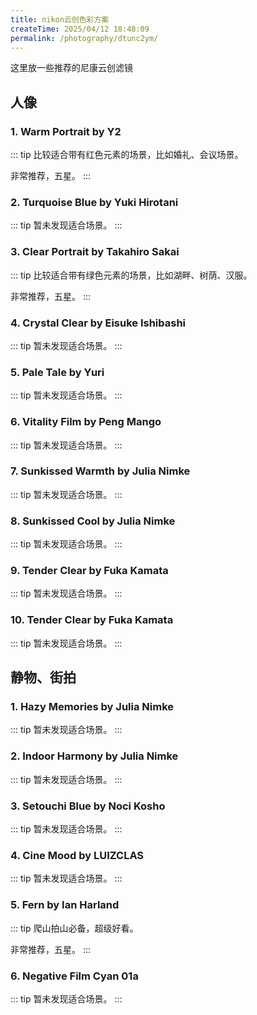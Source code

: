 ```yaml
---
title: nikon云创色彩方案
createTime: 2025/04/12 18:48:09
permalink: /photography/dtunc2ym/
---
```


这里放一些推荐的尼康云创滤镜

<LinkCard title="尼康云创" icon="simple-icons:nikon" href="https://imagingcloud.nikon.com.cn/" />


## 人像

### 1. Warm Portrait by Y2

<ImageCard
  image="https://oss.ajohn.top/blog/photography/nikon-cloud/Warm.webp"
  title="Warm Portrait"
  description="这是一种用于人像拍摄的色彩方案。它不具有强烈的特应性，通用于多种户外环境，可营造出暖色调的氛围。考虑到视频层面的应用，整体对比度保持在较低水平。若您想加强视频中的氛围，请以10位录制以利用其丰富的色彩层次，并使用编辑软件增加对比度。"
  href="/"
  author="Y2"
  date="2024/10/24"
/>

::: tip
比较适合带有红色元素的场景，比如婚礼、会议场景。

非常推荐，五星。
:::

### 2. Turquoise Blue by Yuki Hirotani

<ImageCard
  image="https://oss.ajohn.top/blog/photography/nikon-cloud/Turquoise.webp"
  title="Turquoise Blue"
  description="Turquoise Blue是一种多功能色彩方案，可以用于各种主题和场景，包括人像和快照街拍。实现一种清新而具透明感的效果。由于对比度稍低，它在白天光线明亮的时段以及天空蓝色突出的场景中效果显著。也适用于多云和雨天。诚邀希望您亲自体验一下。"
  href="/"
  author="Yuki Hirotani"
  date="2024/11/21"
/>

::: tip
暂未发现适合场景。
:::

### 3. Clear Portrait by Takahiro Sakai

<ImageCard
  image="https://oss.ajohn.top/blog/photography/nikon-cloud/Clear.webp"
  title="Clear Portrait"
  description="这是一种旨在创建通透人像的色彩方案。它维持原有的对比度，避免其过于微弱，并将饱和度调整到鲜艳级别。晴天时，它给人一种清爽的印象；阴天时，则呈现出一种平静的氛围。它创造出柔和的效果，与利用散景的照片相契合，并可应用于快照和桌面静物摄影。将曝光调整到略高于良好值时可获得更清晰的效果。色温可以设为自动，但您也可以尝试略冷的蓝色色调。"
  href="/"
  author="Takahiro Sakai"
  date="2024/10/24"
/>

::: tip
比较适合带有绿色元素的场景，比如湖畔、树荫、汉服。

非常推荐，五星。
:::

### 4. Crystal Clear by Eisuke Ishibashi

<ImageCard
  image="https://oss.ajohn.top/blog/photography/nikon-cloud/crystal.webp"
  title="Crystal Clear"
  description="我创建此色彩方案是为了呈现清晰且透明的效果。通过调色加强蓝色和青色，并略微提高对比度，以生成更加清晰锐利的画面。该色彩方案特别适合在自然光下拍摄人像，让人物皮肤更显透明质感。也可以在多种场景中使用。快来试试看吧！"
  href="/"
  author="Eisuke Ishibashi"
  date="2025/02/20"
/>

::: tip
暂未发现适合场景。
:::

### 5. Pale Tale by Yuri

<ImageCard
  image="https://oss.ajohn.top/blog/photography/nikon-cloud/pale.webp"
  title="Pale Tale"
  description="我创建此色彩方案旨在提供一种柔和而温馨的视角，观众仿佛正凝视着梦中仙境。柔和淡雅的色调特别适合风景和花卉摄影，同时也略微调整了对比度，以便在人像摄影和桌面摄影中也能使用。该色彩方案能让用户在旅行中享受拍摄多种场景的乐趣。您可尝试调整曝光和白平衡，实现更具个性的表达。"
  href="/"
  author="Yuri"
  date="2025/02/18"
/>

::: tip
暂未发现适合场景。
:::

### 6. Vitality Film by Peng Mango

<ImageCard
  image="https://oss.ajohn.top/blog/photography/nikon-cloud/vitality.webp"
  title="Vitality Film"
  description="该色彩方案模拟了胶片的风格，对比度适中，色彩较浓郁。其增强了中暗部的青色，并且保留了人物健康温暖的肤色，可以应对不同天气和环境，是一个长期可以使用的色彩方案。"
  href="/"
  author="Peng Mango"
  date="2024/12/11"
/>

::: tip
暂未发现适合场景。
:::

### 7. Sunkissed Warmth by Julia Nimke

<ImageCard
  image="https://oss.ajohn.top/blog/photography/nikon-cloud/sunkiss-warm.webp"
  title="Sunkissed Warmth"
  description="Sunkissed Warmth是一种优美的怀旧色彩方案，它将中间色调和阴影转化为舒适的橙色调，能极好地为您的图像添加一种模拟感和温暖氛围。非常适合阳光明媚的户外拍摄，可让强烈的阳光温暖而夺目，同时完美衬托天空之湛蓝。它还可加强黄昏时分光线浓郁的橙色调，赋予日落场景戏剧性氛围。"
  href="/"
  author="Julia Nimke"
  date="2024/08/06"
/>

::: tip
暂未发现适合场景。
:::

### 8. Sunkissed Cool by Julia Nimke

<ImageCard
  image="https://oss.ajohn.top/blog/photography/nikon-cloud/sunkiss-cool.webp"
  title="Sunkissed Cool"
  description="Sunkissed Cool色彩方案是Sunkissed Warmth的一种变体。它通过将中间色调和亮部转化为蓝色调，同时保留阴影的暖色调来创造出绝妙的平衡，为您的图像添加一种复古感。非常适合在白天明亮的场景下拍摄，尤其是当您想要突显蓝天的颜色时。该色彩方案可将人像、静物或街景风貌等各种场景转化为既怀旧又让人记忆犹新的画面。"
  href="/"
  author="Julia Nimke"
  date="2024/08/06"
/>

::: tip
暂未发现适合场景。
:::

### 9. Tender Clear by Fuka Kamata

<ImageCard
  image="https://oss.ajohn.top/blog/photography/nikon-cloud/tender.webp"
  title="Tender Clear"
  description="该色彩方案是基于我自己柔和而具透明感的摄影风格而创建的。以强调蓝色和绿色的色彩为基础，阴影略带蓝色调。它提供的色调整体更柔和，而清晰度有所降低。推荐在半背光条件下拍摄时使用该色彩方案，因为这样可以摄入更多的光线，展现出更具透明感的效果。它在拍摄植物和风景时效果较佳，同时也能为室内照片表现出柔和、宁静的氛围。如果您觉得蓝色太强烈，可以调整白平衡以达到您喜欢的平衡。"
  href="/"
  author="Fuka Kamata"
  date="2024/09/30"
/>

::: tip
暂未发现适合场景。
:::

### 10. Tender Clear by Fuka Kamata

<ImageCard
  image="https://oss.ajohn.top/blog/photography/nikon-cloud/tender.webp"
  title="Tender Clear"
  description="该色彩方案是基于我自己柔和而具透明感的摄影风格而创建的。以强调蓝色和绿色的色彩为基础，阴影略带蓝色调。它提供的色调整体更柔和，而清晰度有所降低。推荐在半背光条件下拍摄时使用该色彩方案，因为这样可以摄入更多的光线，展现出更具透明感的效果。它在拍摄植物和风景时效果较佳，同时也能为室内照片表现出柔和、宁静的氛围。如果您觉得蓝色太强烈，可以调整白平衡以达到您喜欢的平衡。"
  href="/"
  author="Fuka Kamata"
  date="2024/09/30"
/>

::: tip
暂未发现适合场景。
:::



## 静物、街拍

### 1. Hazy Memories by Julia Nimke

<ImageCard
  image="https://oss.ajohn.top/blog/photography/nikon-cloud/Hazy.webp"
  title="Hazy Memories"
  description="Hazy Memories色彩方案是对Sunkissed Warmth的重要补充，专为阴天拍摄量身定制。它可为照片添加暖意，减少数码清晰质感，带来一种情绪充沛且复古的氛围。由于非常适用于平缓、阴天光线下，该色彩方案也适合拍摄城市景观和建筑，尤其是当画面内有光影对比时。"
  href="/"
  author="Julia Nimke"
  date="2024/11/21"
/>

::: tip
暂未发现适合场景。
:::

### 2. Indoor Harmony by Julia Nimke

<ImageCard
  image="https://oss.ajohn.top/blog/photography/nikon-cloud/Indoor.webp"
  title="Indoor Harmony"
  description="Indoor Harmony色彩方案通过均衡地调整亮部和暗部色调，营造出微妙的模拟感。它非常适合各种室内拍摄，无论是静物还是人像。较为平缓的对比度和中性色调可为场景带来宁静的氛围。该色彩方案还可以使简约风格的建筑照片大放异彩，尤其适合那些在画面中以几何线条和中性色彩为特色的照片。"
  href="/"
  author="Julia Nimke"
  date="2024/11/21"
/>

::: tip
暂未发现适合场景。
:::

### 3. Setouchi Blue by Noci Kosho

<ImageCard
  image="https://oss.ajohn.top/blog/photography/nikon-cloud/Setouchi.webp"
  title="Setouchi Blue"
  description="创建此色彩方案时，我希望它能充分体现“如濑户内海*般的平静柔和”，充分诠释了我的个人喜好。它呈现一种浅淡和略带怀旧的氛围，因此相比色彩缤纷的照片，更适用于色彩较少的照片。正如名称中“濑户内海蓝(Setouchi Blue)”所示，我会很高兴如果您将其与天空和大海等蓝色搭配使用。在拍摄过程中稍微增加曝光将带来更丰富、更微妙的色彩。（日本最大的内海，位于日本西部。这片封闭的海洋得天独厚，气候温和宜人。）"
  href="/"
  author="Noci Kosho"
  date="2024/10/24"
/>

::: tip
暂未发现适合场景。
:::

### 4. Cine Mood by LUIZCLAS

<ImageCard
  image="https://oss.ajohn.top/blog/photography/nikon-cloud/Cine.webp"
  title="Cine Mood"
  description="Cine Mood色彩方案使用广受欢迎的橙青色调，将您的普通图像转换为流行的电影质感。非常适合为任何场景营造温暖、温馨的氛围，引起观众共鸣。无论是在室内还是室外，这种百搭的风格都能满足您的需求。通过降低对比度，无论是在阳光下、黄金时段、夜间，还是使用人工照明，您都可以利用它。"
  href="/"
  author="LUIZCLAS"
  date="2024/10/24"
/>

::: tip
暂未发现适合场景。
:::

### 5. Fern by Ian Harland

<ImageCard
  image="https://oss.ajohn.top/blog/photography/nikon-cloud/Fern.webp"
  title="Fern"
  description="创作者的说明 该色彩方案可为富含冷色调、自然色调的场景添加一种忧郁的电影感。通过加深绿色并强化蓝色，突显原本较为暗淡或压抑环境中的戏剧性情境。在阴影中添加对比度，加强氛围，同时柔化白色，营造出一种朦胧、空灵的效果。非常适合拍摄以冷色调为主的各多种户外场景，为阴影或寒冷环境添加深度和神秘感。"
  href="/"
  author="Ian Harland"
  date="2025/02/19"
/>

::: tip
爬山拍山必备，超级好看。

非常推荐，五星。
:::

### 6. Negative Film Cyan 01a

<ImageCard
  image="https://oss.ajohn.top/blog/photography/nikon-cloud/Negative.webp"
  title="Negative Film Cyan 01a"
  description="该“色彩方案”产生清晰的对比度，使图像看起来像彩色负片。它给阴影添加了绿色并给亮部添加了橙色。绿色被抑制而青色被突出，从而产生了具有怀旧感的色彩。"
  href="/"
  author="Nikon"
  date="2024/10/24"
/>

::: tip
暂未发现适合场景。
:::


<!-- ## 2 Nature by Links
非常适合自然光下的日常生活场景，不论是阴天，晴天，还是雾天，具体场景如绿草，蓝天，木头等场景。非常好的控制了色彩的饱和度，以及照片的对比度，会呈现出柔和的，自然的感觉。 -->






















